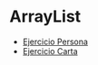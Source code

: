 # ArrayList
- [Ejercicio Persona](https://github.com/oscarjuly23/Java_Basics/tree/main/DemosPOO/ArrayList/)
- [Ejercicio Carta](https://github.com/oscarjuly23/Java_Basics/tree/main/DemosPOO/ArrayList/)

